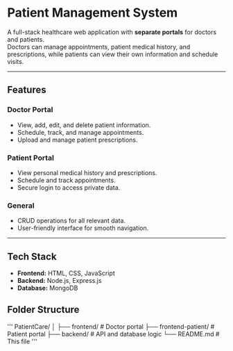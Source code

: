 # Patient Management System

A full-stack healthcare web application with **separate portals** for doctors and patients.  
Doctors can manage appointments, patient medical history, and prescriptions, while patients can view their own information and schedule visits.

---

## **Features**

### Doctor Portal
- View, add, edit, and delete patient information.
- Schedule, track, and manage appointments.
- Upload and manage patient prescriptions.

### Patient Portal
- View personal medical history and prescriptions.
- Schedule and track appointments.
- Secure login to access private data.

### General
- CRUD operations for all relevant data.
- User-friendly interface for smooth navigation.

---

## **Tech Stack**
- **Frontend:** HTML, CSS, JavaScript  
- **Backend:** Node.js, Express.js  
- **Database:** MongoDB  


## **Folder Structure**
''' PatientCare/
│
├── frontend/ # Doctor portal
├── frontend-patient/ # Patient portal
├── backend/ # API and database logic
└── README.md # This file
''' 
